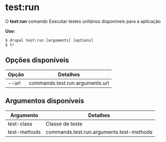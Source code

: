 # test:run
O **test:run** comando Executar testes unitários disponíveis para a aplicação

**Uso:**
```
$ drupal test:run [arguments] [options] 
$ tr  
```

## Opções disponíveis
Opção | Detalhes
-------|-------------
--url | commands.test.run.arguments.url

## Argumentos disponíveis
Argumento | Detalhes
---------|-------------
test-class | Classe de teste
test-methods | commands.test.run.arguments.test-methods
